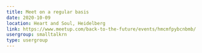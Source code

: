 ```yaml
---
title: Meet on a regular basis
date: 2020-10-09
location: Heart and Soul, Heidelberg
link: https://www.meetup.com/back-to-the-future/events/hmcmfpybcnbmb/
usergroup: smalltalkrn
type: usergroup
---
```

